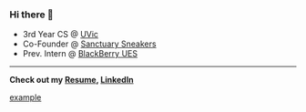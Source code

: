 ### Hi there 👋
- 3rd Year CS @ [UVic](https://uvic.ca)
- Co-Founder @ [Sanctuary Sneakers](https://sanctuarysneakers.com)
- Prev. Intern @ [BlackBerry UES](https://www.blackberry.com/us/en/products/unified-endpoint-security)

---

**Check out my [Resume](https://drive.google.com/file/d/1tqxcP_PtlgHdA7KvobG8id_lf97NSuA1/view?usp=sharing), [LinkedIn](https://www.linkedin.com/in/jason-thomo)**

<a href="http://example.com/" target="_blank">example</a>
